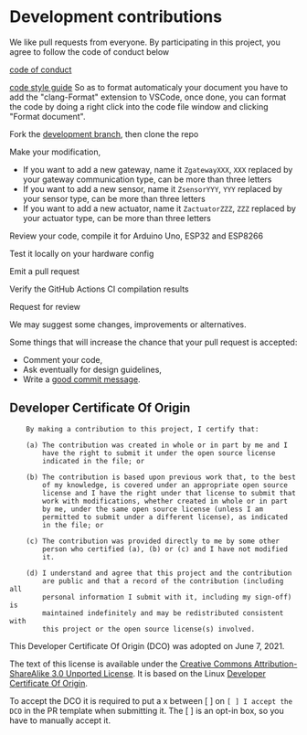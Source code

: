 # Development contributions

We like pull requests from everyone. By participating in this project, you
agree to follow the code of conduct below

[code of conduct](https://github.com/1technophile/OpenMQTTGateway/blob/master/CODE_OF_CONDUCT.md)

[code style guide](https://google.github.io/styleguide/cppguide.html#Formatting)
So as to format automaticaly your document you have to add the "clang-Format" extension to VSCode, once done, you can format the code by doing a right click into the code file window and clicking "Format document".

Fork the [development branch](https://github.com/1technophile/OpenMQTTGateway/tree/development), then clone the repo

Make your modification,
* If you want to add a new gateway, name it `ZgatewayXXX`, `XXX` replaced by your gateway communication type, can be more than three letters
* If you want to add a new sensor, name it `ZsensorYYY`, `YYY` replaced by your sensor type, can be more than three letters
* If you want to add a new actuator, name it `ZactuatorZZZ`, `ZZZ` replaced by your actuator type, can be more than three letters

Review your code, compile it for Arduino Uno, ESP32 and ESP8266

Test it locally on your hardware config

Emit a pull request

Verify the GitHub Actions CI compilation results

Request for review

We may suggest some changes, improvements or alternatives.

Some things that will increase the chance that your pull request is accepted:
* Comment your code,
* Ask eventually for design guidelines,
* Write a [good commit message][commit].

[commit]: http://tbaggery.com/2008/04/19/a-note-about-git-commit-messages.html

## Developer Certificate Of Origin

```
    By making a contribution to this project, I certify that:

    (a) The contribution was created in whole or in part by me and I
        have the right to submit it under the open source license
        indicated in the file; or

    (b) The contribution is based upon previous work that, to the best
        of my knowledge, is covered under an appropriate open source
        license and I have the right under that license to submit that
        work with modifications, whether created in whole or in part
        by me, under the same open source license (unless I am
        permitted to submit under a different license), as indicated
        in the file; or

    (c) The contribution was provided directly to me by some other
        person who certified (a), (b) or (c) and I have not modified
        it.

    (d) I understand and agree that this project and the contribution
        are public and that a record of the contribution (including all
        personal information I submit with it, including my sign-off) is
        maintained indefinitely and may be redistributed consistent with
        this project or the open source license(s) involved.
```

This Developer Certificate Of Origin (DCO) was adopted on June 7, 2021.

The text of this license is available under the [Creative Commons Attribution-ShareAlike 3.0 Unported License](http://creativecommons.org/licenses/by-sa/3.0/).  It is based on the Linux [Developer Certificate Of Origin](http://elinux.org/Developer_Certificate_Of_Origin).

To accept the DCO it is required to put a x between [ ] on `[ ] I accept the DCO` in the PR template when submitting it. The [ ] is an opt-in box, so you have to manually accept it.
